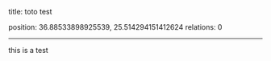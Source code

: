 title: toto test

position: 36.88533898925539, 25.514294151412624
relations: 0

---












this is a test